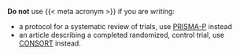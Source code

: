 **Do not** use {{< meta acronym >}} if you are writing:

* a protocol for a systematic review of trials, use [PRISMA-P](guidelines/prisma_p) instead
* an article describing a completed randomized, control trial, use [CONSORT](guidelines/consort) instead.

